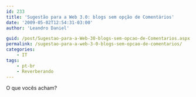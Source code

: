 ```yaml
---
id: 233
title: 'Sugestão para a Web 3.0: blogs sem opção de Comentários'
date: '2009-05-02T12:54:31-03:00'
author: 'Leandro Daniel'

guid: /post/Sugestao-para-a-Web-30-blogs-sem-opcao-de-Comentarios.aspx
permalink: /sugestao-para-a-web-3-0-blogs-sem-opcao-de-comentarios/
categories:
    - IT
tags:
    - pt-br
    - Reverberando
---
```


O que vocês acham?
